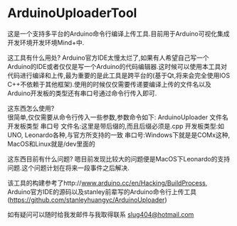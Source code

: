 ArduinoUploaderTool
===================
这是一个支持多平台的Arduino命令行编译上传工具.目前用于Arduino可视化集成开发环境开发环境Mind+中.

这工具有什么用处?
    Arduino官方IDE太慢太烂了,如果有人希望自己写一个Arduino的IDE或者仅仅是写一个Arduino的代码编辑器.这时候可以使用本工具对代码进行编译和上传,最为重要的是此工具是跨平台的(基于Qt,将来会完全使用IOS C++不依赖于其他框架).使用的时候仅仅需要传递要编译上传的文件名以及Arduino开发板的类型还有串口号通过命令行传入即可.
  
这东西怎么使用?  
    很简单,仅仅需要从命令行传入一些参数,参数命令如下:
    ArduinoUploader 文件名 开发板类型 串口号
    文件名:这里是带后缀的,而且后缀必须是.cpp
    开发板类型:如UNO, Leonardo各种,与官方所支持的一致
    串口号:Windows下就是是COMx这种, MacOS和Linux就是/dev里面的
    
这东西目前有什么问题?
    嗯目前发现比较大的问题便是MacOS下Leonardo的支持问题.这个问题计划在将来一段事件之后解决.
    
该工具的构建参考了http://www.arduino.cc/en/Hacking/BuildProcess, Arduino官方IDE的源码以及stanley前辈写的Arduino命令行上传工具(https://github.com/stanleyhuangyc/ArduinoUploader)
    
如有疑问可以随时给我发邮件与我取得联系
slug404@hotmail.com
